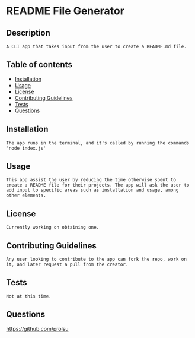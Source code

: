 # README File Generator

  ## Description
    
    A CLI app that takes input from the user to create a README.md file.

  ## Table of contents
  
  * [Installation](#Installation)
  * [Usage](#Usage)
  * [License](#License)
  * [Contributing Guidelines](#Contributing-Guidelines)
  * [Tests](#Tests)
  * [Questions](#Questions)
  
  ## Installation
    The app runs in the terminal, and it's called by running the commands 'node index.js'

  ## Usage
    This app assist the user by reducing the time otherwise spent to create a README file for their projects. The app will ask the user to add input to specific areas such as installation and usage, among other elements. 
  
  ## License
    Currently working on obtaining one.

  ## Contributing Guidelines
    Any user looking to contribute to the app can fork the repo, work on it, and later request a pull from the creator.

  ## Tests
    Not at this time.

  ## Questions
  https://github.com/prolsu
  